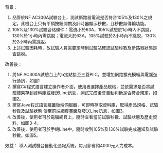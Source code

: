 背景：
1. 品管於NF AC300A試驗台上，測試斷路器電流是否符合105%及130%之規定，此機台上只有平頭按鈕開關及計時器顯示秒數，且秒數無傳輸功能。
2. 105%及130%試驗合格條件：電流小於63A，105%試驗於1小時內不跳脫，130%於1小時內需跳脫；電流大於63A，105%試驗於2小時內不跳脫，130%於2小時內需跳脫。
3. 上述試驗因耗時，故試驗人員需要定時到試驗站確認試驗秒數及斷路器狀態是否跳脫。

改善後：
1.	將NF AC300A試驗台上的a接點接至三菱PLC，並增加網路擴充模組與電腦進行通訊，如圖1
2.	撰寫C#程式語言建立操作者介面，使用者選擇產品規格，並依需求是否將試驗結果存到資料庫或發送Line訊息，測試完成後會自動判斷是否符合規定，如圖2。
3.	撰寫Java程式語言建置後端伺服器，可即時存取資料庫，取得產品規格、試驗秒數及試驗狀態   傳至前端網頁畫面及發送Line訊息，如圖3。
4.	改善後，使用者可於電腦網頁上，隨時查看當前試驗秒數、試驗狀態及歷史資料，如圖3-4。
5.	改善後，使用者可於手機Line中，隨時收到105%及130%試驗完成通知及試驗秒數，如圖5。

效益：
導入測試機台自動化通報系統，每月節省約4000元人力成本。

